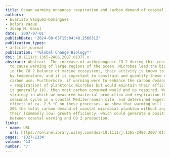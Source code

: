 ```yaml
---
title: Ocean warming enhances respiration and carbon demand of coastal microbial plankton
authors:
- Evaristo Vázquez‐Domínguez
- Dolors Vaqué
- Josep M. Gasol
date: '2007-07-01'
publishDate: '2024-08-05T15:04:48.256631Z'
publication_types:
- article-journal
publication: '*Global Change Biology*'
doi: 10.1111/j.1365-2486.2007.01377.x
abstract: Abstract  The increase of anthropogenic CO 2 during this century is expected
  to cause warming of large regions of the ocean. Microbes lead the biological role
  in the CO 2 balance of marine ecosystems, their activity is known to be influenced
  by temperature, and it is important to constrain and quantify these effects on bacterial
  carbon use. Furthermore, if warming were to enhance the carbon demand (production
  + respiration) of planktonic microbes but would maintain their efficiency low (as
  it generally is), then most carbon consumed would end up respired. We designed a
  strategy in which we measured bacterial production and respiration throughout a
  seasonal cycle in a coastal Mediterranean site, and determined experimentally the
  effects of ca. 2.5 °C on these processes. We show that warming will increase nearly
  20% the total carbon demand of coastal microbial plankton without any effect on
  their (commonly low) growth efficiency, which could generate a positive feedback
  between coastal warming and CO 2 production.
links:
- name: URL
  url: https://onlinelibrary.wiley.com/doi/10.1111/j.1365-2486.2007.01377.x
pages: '1327-1334'
volume: '13'
number: '7'
---
```

